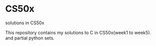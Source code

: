 # CS50x
solutions in CS50x

This repository contains my solutions to C in CS50x(week1 to week5).  
and partial python sets.
